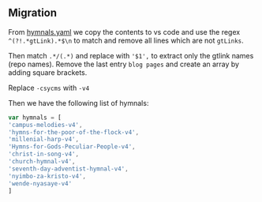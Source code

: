 ## Migration

From [hymnals.yaml](https://raw.githubusercontent.com/adventHymnals/v3/gh-pages/hymnals.yaml) we copy the contents to vs code and use the regex `^(?!.*gtLink).*$\n` to match and remove all lines which are not `gtLinks`.

Then match `.*/(.*)` and replace with   `'$1',` to extract only the gtlink names (repo names). Remove the last  entry `blog pages` and create an array by adding square brackets.

Replace `-csycms` with `-v4`

Then we have the following list of hymnals:

```js
var hymnals = [
'campus-melodies-v4',
'hymns-for-the-poor-of-the-flock-v4',
'millenial-harp-v4',
'Hymns-for-Gods-Peculiar-People-v4',
'christ-in-song-v4',
'church-hymnal-v4',
'seventh-day-adventist-hymnal-v4',
'nyimbo-za-kristo-v4',
'wende-nyasaye-v4'
]
```
